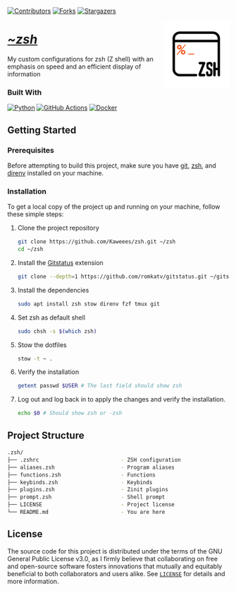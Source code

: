 <!-- PROJECT SHIELDS -->
<!--
*** I'm using markdown "reference style" links for readability.
*** Reference links are enclosed in brackets [ ] instead of parentheses ( ).
*** See the bottom of this document for the declaration of the reference variables
*** for contributors-url, forks-url, etc. This is an optional, concise syntax you may use.
*** https://www.markdownguide.org/basic-syntax/#reference-style-links
-->
<div align="left">

[![Contributors][contributors-shield]][contributors-url]
[![Forks][forks-shield]][forks-url]
[![Stargazers][stars-shield]][stars-url]

</div>

<a href="https://github.com/Kaweees/zsh">
  <img alt="ZSH Logo" src="assets/img/zsh.png" align="right" width="150">
</a>

<div align="left">
  <h1><em><a href="https://miguelvf.dev/blog/dotfiles/compendium">~zsh</a></em></h1>
</div>

<!-- ABOUT THE PROJECT -->

My custom configurations for zsh (Z shell) with an emphasis on speed and an efficient display of information

### Built With

[![Python][Python-shield]][Python-url]
[![GitHub Actions][github-actions-shield]][github-actions-url]
[![Docker][Docker-shield]][Docker-url]

<!-- GETTING STARTED -->

## Getting Started

### Prerequisites

Before attempting to build this project, make sure you have [git](https://git-scm.com/downloads), [zsh](https://zsh.sourceforge.io/FAQ/zshfaq01.html#l1), and [direnv](https://direnv.net/#basic-installation) installed on your machine.

### Installation

To get a local copy of the project up and running on your machine, follow these simple steps:

1. Clone the project repository

   ```sh
   git clone https://github.com/Kaweees/zsh.git ~/zsh
   cd ~/zsh
   ```

2. Install the [Gitstatus](https://github.com/romkatv/gitstatus) extension

   ```sh
   git clone --depth=1 https://github.com/romkatv/gitstatus.git ~/gitstatus
   ```

3. Install the dependencies

   ```sh
   sudo apt install zsh stow direnv fzf tmux git
   ```

4. Set zsh as default shell

   ```sh
   sudo chsh -s $(which zsh)
   ```

5. Stow the dotfiles

   ```sh
   stow -t ~ .
   ```

6. Verify the installation

   ```sh
   getent passwd $USER # The last field should show zsh
   ```

7. Log out and log back in to apply the changes and verify the installation.

   ```sh
   echo $0 # Should show zsh or -zsh
   ```

<!-- PROJECT FILE STRUCTURE -->

## Project Structure

```sh
.zsh/
├── .zshrc                          - ZSH configuration
├── aliases.zsh                     - Program aliases
├── functions.zsh                   - Functions
├── keybinds.zsh                    - Keybinds
├── plugins.zsh                     - Zinit plugins
├── prompt.zsh                      - Shell prompt
├── LICENSE                         - Project license
└── README.md                       - You are here
```

## License

The source code for this project is distributed under the terms of the GNU General Public License v3.0, as I firmly believe that collaborating on free and open-source software fosters innovations that mutually and equitably beneficial to both collaborators and users alike. See [`LICENSE`](./LICENSE) for details and more information.

<!-- MARKDOWN LINKS & IMAGES -->
<!-- https://www.markdownguide.org/basic-syntax/#reference-style-links -->

[contributors-shield]: https://img.shields.io/github/contributors/Kaweees/zsh.svg?style=for-the-badge
[contributors-url]: https://github.com/Kaweees/zsh/graphs/contributors
[forks-shield]: https://img.shields.io/github/forks/Kaweees/zsh.svg?style=for-the-badge
[forks-url]: https://github.com/Kaweees/zsh/network/members
[stars-shield]: https://img.shields.io/github/stars/Kaweees/zsh.svg?style=for-the-badge
[stars-url]: https://github.com/Kaweees/zsh/stargazers

<!-- MARKDOWN SHIELD BAGDES & LINKS -->
<!-- https://github.com/Ileriayo/markdown-badges -->

[Python-shield]: https://img.shields.io/badge/Python-%23008080.svg?style=for-the-badge&logo=python&logoColor=306998&labelColor=222222&color=306998
[Python-url]: https://www.python.org/
[github-actions-shield]: https://img.shields.io/badge/github%20actions-%232671E5.svg?style=for-the-badge&logo=githubactions&logoColor=2671E5&labelColor=222222&color=2671E5
[github-actions-url]: https://github.com/features/actions
[Docker-shield]: https://img.shields.io/badge/docker-%232671E5.svg?style=for-the-badge&logo=docker&logoColor=1D63ED&labelColor=222222&color=1D63ED
[Docker-url]: https://www.docker.com/
